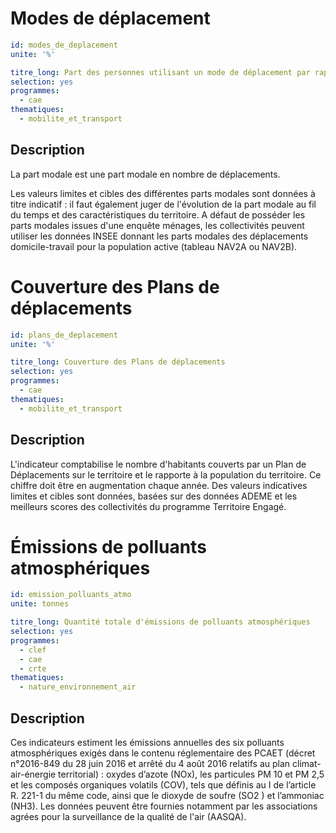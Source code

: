 # Modes de déplacement
```yaml
id: modes_de_deplacement
unite: '%'

titre_long: Part des personnes utilisant un mode de déplacement par rapport à l'ensemble des personnes qui se déplacent
selection: yes
programmes:
  - cae
thematiques:
  - mobilite_et_transport
```
## Description
La part modale est une part modale en nombre de déplacements.

Les valeurs limites et cibles des différentes parts modales sont données à titre indicatif : il faut également juger de l'évolution de la part modale au fil du temps et des caractéristiques du territoire. A défaut de posséder les parts modales issues d'une enquête ménages, les collectivités peuvent utiliser les données INSEE donnant les parts modales des déplacements domicile-travail pour la population active (tableau NAV2A ou NAV2B).

# Couverture des Plans de déplacements 
```yaml
id: plans_de_deplacement
unite: '%'

titre_long: Couverture des Plans de déplacements 
selection: yes
programmes:
  - cae
thematiques:
  - mobilite_et_transport
```
## Description
L'indicateur comptabilise le nombre d'habitants couverts par un Plan de Déplacements sur le territoire et le rapporte à la population du territoire. Ce chiffre doit être en augmentation chaque année. Des valeurs indicatives limites et cibles sont données, basées sur des données ADEME et les meilleurs scores des collectivités du programme Territoire Engagé.

# Émissions de polluants atmosphériques 
```yaml
id: emission_polluants_atmo
unite: tonnes

titre_long: Quantité totale d'émissions de polluants atmosphériques
selection: yes
programmes:
  - clef
  - cae
  - crte
thematiques:
  - nature_environnement_air
```
## Description
Ces indicateurs estiment les émissions annuelles des six polluants atmosphériques exigés dans le contenu réglementaire des PCAET (décret n°2016-849 du 28 juin 2016 et arrêté du 4 août 2016 relatifs au plan climat-air-énergie territorial) : oxydes d’azote (NOx), les particules PM 10 et PM 2,5 et les composés organiques volatils (COV), tels que définis au I de l’article R. 221-1 du même code, ainsi que le dioxyde de soufre (SO2 ) et l’ammoniac (NH3).
Les données peuvent être fournies notamment par les associations agrées pour la surveillance de la qualité de l'air (AASQA). 
